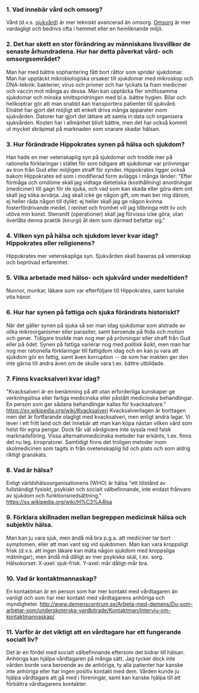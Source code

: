 ### 1. Vad innebär vård och omsorg?
Vård (d.v.s. [sjukvård](https://sv.wikipedia.org/wiki/Sjukv%C3%A5rd)) är mer tekniskt avancerad än omsorg.
[Omsorg](https://sv.wikipedia.org/wiki/Omsorg) är mer vardagligt och bedrivs ofta i hemmet eller en hemliknande miljö.

### 2. Det har skett en stor förändring av människans livsvillkor de senaste århundradena. Hur har detta påverkat vård- och omsorgsområdet?
Man har med bättre sophantering fått bort råttor som sprider sjukdomar. Man har upptäckt mikrobiologiska orsaker till
sjukdomar med mikroskop och DNA-teknik: bakterier, virus och prioner och har lyckats ta fram mediciner och vaccin mot 
många av dessa. Man kan upptäcka fler smittosamma sjukdomar och minska smittspridningen med bl.a. bättre hygien. 
Bilar och helikoptrar gör att man snabbt kan transportera patienter till sjukvård. Elnätet har gjort det möjligt att 
enkelt driva många apparater inom sjukvården. Datorer har gjort det lättare att samla in data och organisera sjukvården. 
Kosten har i allmänhet blivit bättre, men det har också kommit ut mycket skräpmat på marknaden som snarare skadar hälsan.

### 3. Hur förändrade Hippokrates synen på hälsa och sjukdom?
Han hade en mer vetenskaplig syn på sjukdomar och trodde mer på rationella förklaringar i stället för som tidigare att
sjukdomar var prövningar av tron från Gud eller möjligen straff för synder. Hippokrates ligger också bakom Hippokrates ed
som i modifierad form avläggs i många länder: "Efter förmåga och omdöme skall jag vidtaga dietetiska (kosthållning) anordningar
(mediciner) till gagn för de sjuka, och vad som kan skada eller göra dem ont skall jag söka avvärja. Jag skall icke ge någon
gift, om man ber mig därom, ej heller råda någon till dylikt: ej heller skall jag ge någon kvinna fosterfördrivande medel. 
I renhet och fromhet vill jag tillbringa mitt liv och utöva min konst. Stensnitt (operationer) skall jag förvisso icke göra,
utan överlåta denna praktik (kirurgi) åt dem som därmed befattar sig."

### 4. Vilken syn på hälsa och sjukdom lever kvar idag? Hippokrates eller religionens?
Hippokrates mer vetenskapliga syn. Sjukvården skall baseras på vetenskap och beprövad erfarenhet.

### 5. Vilka arbetade med hälso- och sjukvård under medeltiden?
Nunnor, munkar, läkare som var efterföljare till Hippokrates, samt kanske vita häxor.

### 6. Hur har synen på fattiga och sjuka förändrats historiskt?
När det gäller synen på sjuka så ser man idag sjukdomar som alstrade av olika mikroorganismer eller parasiter, samt
beroende på föda och motion och gener. Tidigare trodde man nog mer på prövningar eller straff från Gud eller på ödet.
Synen på fattiga varierar nog med politisk åsikt, men man har nog mer rationella förklaringar till fattigdom idag och en
kan ju vara att sjukdom gör en fattig, samt även korruption -- de som har makten ger den inte gärna till andra även
om de skulle vara t.ex. bättre utbildade.

### 7. Finns kvacksalveri kvar idag?
"Kvacksalveri är en benämning på att utan erforderliga kunskaper ge verkningslösa eller farliga medicinska eller påstått
medicinska behandlingar. En person som ger sådana behandlingar kallas för kvacksalvare." https://sv.wikipedia.org/wiki/Kvacksalveri
Kvacksalverilagen är borttagen men det är fortfarande olagligt med kvacksalveri, men enligt andra lagar.
Vi lever i ett fritt land och det innebär att man kan köpa nästan vilken vård som helst för egna pengar. Dock får
väl vårdgivare inte syssla med falsk marknadsföring. Vissa alternativmedicinska metoder har erkänts, t.ex.
finns det nu leg. kiropratorer. Samtidigt finns det troligen metoder inom skolmedicinen som tagits in från ovetenskaplig
tid och plats och som aldrig riktigt granskats.

### 8. Vad är hälsa?
Enligt världshälsoorganisationens (WHO) är hälsa "ett tillstånd av fullständigt fysiskt, psykiskt och socialt välbefinnande, 
inte endast frånvaro av sjukdom och funktionsnedsättning."
https://sv.wikipedia.org/wiki/H%C3%A4lsa

### 9. Förklara skillnaden mellan begreppen medicinsk hälsa och subjektiv hälsa.
Man kan ju vara sjuk, men ändå må bra p.g.a. att mediciner tar bort symptomen, eller att man vant sig vid sjukdomen.
Man kan vara kroppsligt frisk (d.v.s. att ingen läkare kan mäta någon sjukdom med kroppsliga mätningar), men ändå må dåligt
av mer psykiska skäl, t.ex. sorg.
Hälsokorset: X-axel: sjuk-frisk. Y-axel: mår dåligt-mår bra.

### 10. Vad är kontaktmannaskap?
En kontaktman är en person som har mer kontakt med vårdtagaren än vanligt och som har mer kontakt med vårdtagarens
anhöriga och myndigheter.
http://www.demenscentrum.se/Arbeta-med-demens/Du-som-arbetar-som/underskoterska-vardbitrade/Kontaktman/Intervju-om-kontaktmannaskap/

### 11. Varför är det viktigt att en vårdtagare har ett fungerande socialt liv?
Det är en fördel med socialt välbefinnande eftersom det bidrar till hälsan. Anhöriga kan hjälpa vårdtagaren på många sätt.
Jag tycker dock inte vården borde vara beroende av de anhöriga, ty alla patienter har kanske inte anhöriga eller
har ingen positiv kontakt med dem. Vården kunde ju hjälpa vårdtagare att gå med i föreningar, samt kan kanske hjälpa
till att förbättra vårdtagarens kontakter.
